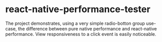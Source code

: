 # react-native-performance-tester

The project demonstrates, using a very simple radio-botton group use-case, the difference between pure native performance and react-native performance.
View responsiveness to a click event is easily noticeable.
